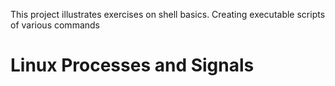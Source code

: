 This project illustrates exercises on shell basics.
Creating executable scripts of various commands
# Linux Processes and Signals
